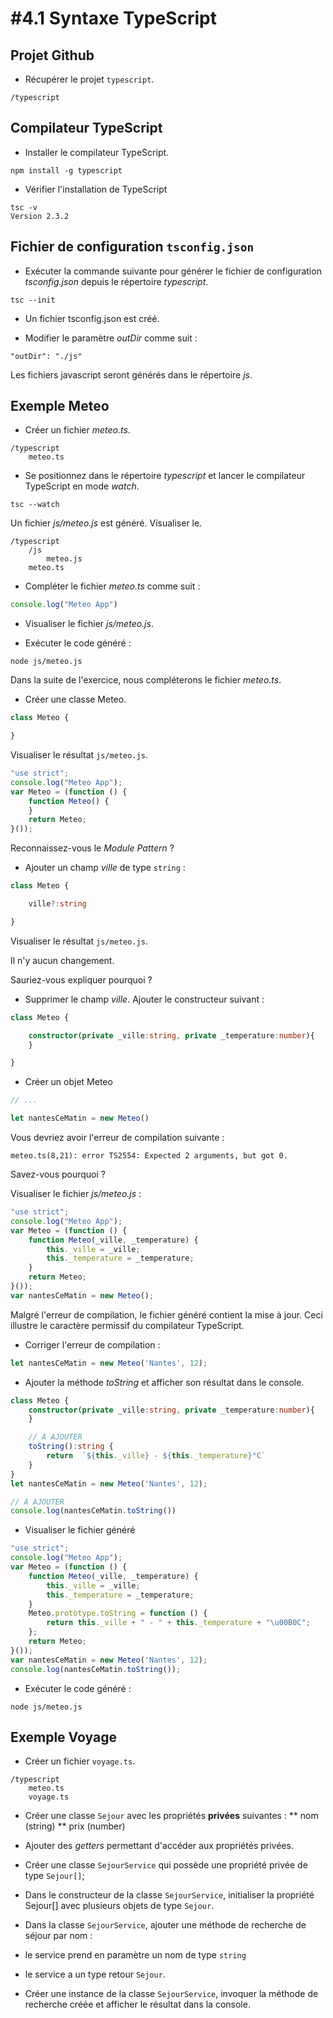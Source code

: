 # #4.1 Syntaxe TypeScript

## Projet Github

* Récupérer le projet `typescript`.
```
/typescript
```

## Compilateur TypeScript
* Installer le compilateur TypeScript.

```
npm install -g typescript
```

* Vérifier l'installation de TypeScript

```
tsc -v
Version 2.3.2
```

## Fichier de configuration `tsconfig.json`

* Exécuter la commande suivante pour générer le fichier de configuration _tsconfig.json_ depuis le répertoire _typescript_.

```
tsc --init
```

* Un fichier tsconfig.json est créé.

* Modifier le paramètre _outDir_ comme suit :

```
"outDir": "./js"
```

Les fichiers javascript seront générés dans le répertoire _js_.

## Exemple Meteo

* Créer un fichier _meteo.ts_.

```
/typescript
    meteo.ts
```

* Se positionnez dans le répertoire _typescript_ et lancer le compilateur TypeScript en mode _watch_.

```
tsc --watch
```

Un fichier _js/meteo.js_ est généré. Visualiser le.

```
/typescript
    /js
        meteo.js
    meteo.ts
```

* Compléter le fichier _meteo.ts_ comme suit :

```ts
console.log("Meteo App")
```

* Visualiser le fichier _js/meteo.js_.

* Exécuter le code généré :

```
node js/meteo.js
```

Dans la suite de l'exercice, nous compléterons le fichier _meteo.ts_.

* Créer une classe Meteo.


```ts
class Meteo {

}
```

Visualiser le résultat `js/meteo.js`.

```js
"use strict";
console.log("Meteo App");
var Meteo = (function () {
    function Meteo() {
    }
    return Meteo;
}());
```

Reconnaissez-vous le _Module Pattern_ ?

* Ajouter un champ _ville_ de type `string` :


```ts
class Meteo {

    ville?:string

}
```

Visualiser le résultat `js/meteo.js`.

Il n'y aucun changement.

Sauriez-vous expliquer pourquoi ?

* Supprimer le champ _ville_. Ajouter le constructeur suivant :

```ts
class Meteo {

    constructor(private _ville:string, private _temperature:number){
    }

}
```

* Créer un objet Meteo


```ts
// ...

let nantesCeMatin = new Meteo()

```

Vous devriez avoir l'erreur de compilation suivante :

```
meteo.ts(8,21): error TS2554: Expected 2 arguments, but got 0.
```

Savez-vous pourquoi ?

Visualiser le fichier _js/meteo.js_ :


```ts
"use strict";
console.log("Meteo App");
var Meteo = (function () {
    function Meteo(_ville, _temperature) {
        this._ville = _ville;
        this._temperature = _temperature;
    }
    return Meteo;
}());
var nantesCeMatin = new Meteo();
```

Malgré l'erreur de compilation, le fichier généré contient la mise à jour.
Ceci illustre le caractère permissif du compilateur TypeScript.

* Corriger l'erreur de compilation :

```ts
let nantesCeMatin = new Meteo('Nantes', 12);
```

* Ajouter la méthode _toString_ et afficher son résultat dans le console.

```ts
class Meteo {
    constructor(private _ville:string, private _temperature:number){
    }

    // A AJOUTER
    toString():string {
        return  `${this._ville} - ${this._temperature}°C`
    }
}
let nantesCeMatin = new Meteo('Nantes', 12);

// A AJOUTER
console.log(nantesCeMatin.toString())
```

* Visualiser le fichier généré

```js
"use strict";
console.log("Meteo App");
var Meteo = (function () {
    function Meteo(_ville, _temperature) {
        this._ville = _ville;
        this._temperature = _temperature;
    }
    Meteo.prototype.toString = function () {
        return this._ville + " - " + this._temperature + "\u00B0C";
    };
    return Meteo;
}());
var nantesCeMatin = new Meteo('Nantes', 12);
console.log(nantesCeMatin.toString());
```

* Exécuter le code généré :

```
node js/meteo.js
```

## Exemple Voyage

* Créer un fichier `voyage.ts`.

```
/typescript
    meteo.ts
    voyage.ts
```

* Créer une classe `Sejour` avec les propriétés **privées** suivantes :
** nom (string)
** prix (number)

* Ajouter des _getters_ permettant d'accéder aux propriétés privées.

* Créer une classe `SejourService` qui possède une propriété privée de type `Sejour[]`;

* Dans le constructeur de la classe `SejourService`, initialiser la propriété Sejour[] avec plusieurs objets de type `Sejour`.

* Dans la classe `SejourService`, ajouter une méthode de recherche de séjour par nom :
 * le service prend en paramètre un nom de type `string`
 * le service a un type retour `Sejour`.

* Créer une instance de la classe `SejourService`, invoquer la méthode de recherche créée et afficher le résultat dans la console.